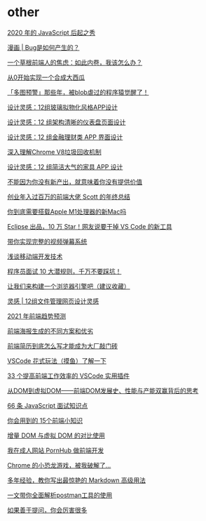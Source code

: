 # other

[2020 年的 JavaScript 后起之秀](https://mp.weixin.qq.com/s/w7ByOnIdZogAUs0ln6AROw)

[漫画 | Bug是如何产生的？](https://mp.weixin.qq.com/s/Vh8Qc2yUbduxkVelovAztg)

[一个草根前端人的焦虑：如此内卷，我该怎么办？](https://mp.weixin.qq.com/s/y1TVvjyM1zPeULkXl2tkUw)

[从0开始实现一个合成大西瓜](https://mp.weixin.qq.com/s/i9B5mcB-2yZsfPir0_VQNA)

[「多图预警」那些年，被blob虐过的程序猿觉醒了！](https://mp.weixin.qq.com/s/oXc31L5PJSplOdYhC7d0jA)

[设计灵感：12组玻璃拟物化风格APP设计](https://mp.weixin.qq.com/s/dji0KI42KBFaZf1nrXWpTg)

[设计灵感：12 组架构清晰的仪表盘页面设计](https://mp.weixin.qq.com/s/gzlAsbxLjW445xpas7KYfA)

[设计灵感：12 组金融理财类 APP 界面设计](https://mp.weixin.qq.com/s/BIIshYJ8ooKuNRhgOIAUOQ)

[深入理解Chrome V8垃圾回收机制](https://mp.weixin.qq.com/s/YAvBfY7cF8WUm5XuJDoYTg)

[设计灵感：12 组简洁大气的家具 APP 设计](https://mp.weixin.qq.com/s/ZIkD0kBxbkeElp7Qu03thg)

[不能因为你没有新产出，就意味着你没有提供价值](https://mp.weixin.qq.com/s/nsKLOMHRFbfQbvusCNZdYA)

[创业年入过百万的前端大佬 Scott 的年终总结](https://mp.weixin.qq.com/s/ubIIYyrugYHPlUaXFgfPPQ)

[你到底需要搭载Apple M1处理器的新Mac吗](https://mp.weixin.qq.com/s/McZ_1u-VEye7ZgM6ot21qQ)

[Eclipse 出品，10 万 Star！网友说要干掉 VS Code 的新工具](https://mp.weixin.qq.com/s/cz4ISr_Vyf9UZTTINRg28g)

[带你实现完整的视频弹幕系统](https://mp.weixin.qq.com/s/0JrjT8x7XoamLwK23XWaUw)

[浅谈移动端开发技术](https://mp.weixin.qq.com/s/yegI1oXndv9exhF0Uc-S3g)

[程序员面试 10 大潜规则，千万不要踩坑！](https://mp.weixin.qq.com/s/Rqg6d_7go81495VKZhocsA)

[让我们来构建一个浏览器引擎吧（建议收藏）](https://mp.weixin.qq.com/s/6-p0LXlz2r7MiNdDEmWiuQ)

[灵感 | 12组文件管理网页设计灵感](https://mp.weixin.qq.com/s/BIMJtNhfpShEh5kwgZhupA)

[2021 年前端趋势预测](https://mp.weixin.qq.com/s/wS9uDeNp5jf7oopNRd3Y0Q)

[前端海报生成的不同方案和优劣](https://segmentfault.com/a/1190000038910770)

[前端简历到底怎么写才能成为大厂敲门砖](https://mp.weixin.qq.com/s?__biz=MzA4Nzg0MDM5Nw==&mid=2247490921&idx=1&sn=0c1c20d95e2f7882f6fa3340fe83bedf&chksm=90321e8ba745979dba45ca6ddf0af2efa57386372cda801da74d1429943eb4ad5d620e1f0bc6&mpshare=1&scene=24&srcid=01097j6HVcbCxnvEpCyNf2f0&sharer_sharetime=1610199820674&sharer_shareid=18af4598a510ab1911de864d55f65d3a&key=fac416e293c6ddd1c78dad7fa9550f42c96c197119d10a4c6b4769d321f4fe1d02f510a6f1eca311f37986115a6d6696f45c82ea236950980dd02dfeeb2546dea1eff5bf1093665f8dc25c0595618796c7b9c0063ebbf2cff53df5d646ca9fbecbf84d2d42d7121a606f52fee7d084fbbbe5d69c8016cf6b540ce7f91a42ac6b&ascene=14&uin=Mzc2MjkyMjk0MQ%3D%3D&devicetype=Windows+10+x64&version=6300002f&lang=zh_CN&exportkey=A4Y5n1YOmApefMHPT2vH5GE%3D&pass_ticket=uG0ITW7VbQre912sCs3w03oa5DNRIG3UHrL1%2FYIYsorCPizXQjGGAVEkkNHwDWci&wx_header=0)

[VSCode 花式玩法（摸鱼）了解一下](https://mp.weixin.qq.com/s?__biz=MzI1ODk2Mjk0Nw==&mid=2247487354&idx=2&sn=e7f9eeece0d05cc3b7fc8a4f91fa6bbf&chksm=ea016c16dd76e5000db311de7fae2a05b4e8b136e5459ee6ecb129988e2415374079a1b73326&scene=126&sessionid=1610198026&key=e5a6f4840bcd614c352c8f4fbcc8e7c747e98f85db0c48176fffd7f7f4b7d663dec0548950119d772c439fb7173dd200d79600782ee6398d91dc8c8675e4bbe26ebeb743ed598ccaf645a4d77782a81c62f131e850e767d7f7f943969bb16c97067b6e966c20e890fa55138897e0302257f62be82c18878048406abf8114aaea&ascene=1&uin=Mzc2MjkyMjk0MQ%3D%3D&devicetype=Windows+10+x64&version=6300002f&lang=zh_CN&exportkey=A4lf8basSojl4c68cRITEOk%3D&pass_ticket=uG0ITW7VbQre912sCs3w03oa5DNRIG3UHrL1%2FYIYsorCPizXQjGGAVEkkNHwDWci&wx_header=0)

[33 个提高前端工作效率的 VSCode 实用插件](https://mp.weixin.qq.com/s?__biz=MzAxODE2MjM1MA==&mid=2651566721&idx=1&sn=843ba280041a66f61344a9630c17618b&chksm=80256540b752ec56158b2964c01d8e837fc70e7dd43f6dae4dc0c0e88a903a6d83f5e3039f5c&mpshare=1&scene=24&srcid=0109GghEQ5YuteDlxFKGUid2&sharer_sharetime=1610199787126&sharer_shareid=18af4598a510ab1911de864d55f65d3a&key=b32b778d3cd3c42651765a846346067f825b3f64ef5bfea19ad76885c4f63dececb9ee60a2f9f429c3d45257c0700aaa220440a89215142a3cfce2b76455d30a0e39d642f7b4acb046fa94c40aa9745ab62866f0a4bebab9329adb7ddfe7e0cae7d1f023464e84860daee4b0168aafb841b429b4679bccf2c8fd840098a6cf4c&ascene=14&uin=Mzc2MjkyMjk0MQ%3D%3D&devicetype=Windows+10+x64&version=6300002f&lang=zh_CN&exportkey=A3dPn5Km6%2FdPgnEFbSoLa0Y%3D&pass_ticket=uG0ITW7VbQre912sCs3w03oa5DNRIG3UHrL1%2FYIYsorCPizXQjGGAVEkkNHwDWci&wx_header=0)

[从DOM到虚拟DOM——前端DOM发展史、性能与产能双赢背后的思考](https://mp.weixin.qq.com/s?__biz=MzI1ODk2Mjk0Nw==&mid=2247487287&idx=1&sn=53f1efd5ef4bd5a19bfb7950c7405097&chksm=ea016c5bdd76e54d2f83dc2b2b55038c9c89168a90a65773ddb4052972f9cd1f2733ba68fdef&scene=126&sessionid=1610199076&key=b32b778d3cd3c426d459a6ec438449b310b00080a779e9959019e44ec1672567eda30e19a3694bfd161f220e4b72b144ed0d22e0da507dbaba834780c1ef0399abd2293e058b3699a3c69d53dc28b7a4065ccb35a55964a07e9bf22a4dbb33abc6ed62a4749d1da4e8fe1fb716e2257ddeb58843528283b586999e24349139f3&ascene=1&uin=Mzc2MjkyMjk0MQ%3D%3D&devicetype=Windows+10+x64&version=6300002f&lang=zh_CN&exportkey=A1x2yJ6WU0olnojRa2LOoWM%3D&pass_ticket=uG0ITW7VbQre912sCs3w03oa5DNRIG3UHrL1%2FYIYsorCPizXQjGGAVEkkNHwDWci&wx_header=0)

[66 条 JavaScript 面试知识点](https://mp.weixin.qq.com/s?__biz=MzI1ODk2Mjk0Nw==&mid=2247487302&idx=1&sn=2c34cbf0dc100625e9aa298251e1bf26&chksm=ea016c2add76e53c78fcf4eb13bfa22d16ab59763a771300baba966e87c6812697402a949f01&scene=126&sessionid=1610199076&key=e5a6f4840bcd614c1c1567e85b0bdd2b076b6a441df1a09416aa4cd34e26459ba5228373bf190adf5efff9a60143b4d071cd0420cb47d14d40156d0fcbbc9c7b0609a686ddde76c403d5ec307b5743467770b59a8e34f2d4edecf34503a0c5af4b8f50c2a524f0f9212d88d1cf67d4587af2667e72e6fdaba4ecf4a95e46bf8d&ascene=1&uin=Mzc2MjkyMjk0MQ%3D%3D&devicetype=Windows+10+x64&version=6300002f&lang=zh_CN&exportkey=A1qEajFEMXEi%2BJhTfns0cPk%3D&pass_ticket=uG0ITW7VbQre912sCs3w03oa5DNRIG3UHrL1%2FYIYsorCPizXQjGGAVEkkNHwDWci&wx_header=0)

[你会用到的 15个前端小知识](https://mp.weixin.qq.com/s?__biz=MzI1ODk2Mjk0Nw==&mid=2247487361&idx=1&sn=2719ad733da09c1c82dfc7a9a226e6d4&chksm=ea016ceddd76e5fb58c19a3730eaa687818a4972410a1cb3879440315b3c55814569dcf5132a&scene=126&sessionid=1610198026&key=22e54b3cf07911aa0f937cd26bdfb6835f7190c80461d2e3eb7ff834886b36f50c31554dd6e329a26c165e1dd0bf2922fd8c81bb31452c0b8e6b5a09afbeacf7db40996aff112cb03d9adee58a7138dde546c946c9a6fc55296f6ae6ecc0472b5d31b5e032b21caeb5920c98ac005e978a6499002fbab49da2e427d48273e4a2&ascene=1&uin=Mzc2MjkyMjk0MQ%3D%3D&devicetype=Windows+10+x64&version=6300002f&lang=zh_CN&exportkey=Aw8xAomU1t9akC4wjKZlxtk%3D&pass_ticket=uG0ITW7VbQre912sCs3w03oa5DNRIG3UHrL1%2FYIYsorCPizXQjGGAVEkkNHwDWci&wx_header=0)

[增量 DOM 与虚拟 DOM 的对比使用](https://mp.weixin.qq.com/s?__biz=MzI1ODk2Mjk0Nw==&mid=2247487375&idx=1&sn=4ded23f08ee9c8cb424087eeefef588e&chksm=ea016ce3dd76e5f55684b5aa51d566b598c064192c32bf70df927fbd9bd9f2895796d242af7f&scene=126&sessionid=1610198026&key=fac416e293c6ddd14304d4037491e5ddbfd66add80ba8887a47ac9bd7bdf932a4025694e269e9642ad9136b0f1b31bd5fa6a4448993e24d94169424e2065ce2500fc3cac1c17cfb7a5a37b9a79020255603a4c18a71c32d54709c56cb3824f33629ec54f8c0b5d9d0a65d44c153a4cd09cc7778b766070627df9c6162f518480&ascene=1&uin=Mzc2MjkyMjk0MQ%3D%3D&devicetype=Windows+10+x64&version=6300002f&lang=zh_CN&exportkey=A2nz1vdhjIXooX%2Frr1VBiIE%3D&pass_ticket=uG0ITW7VbQre912sCs3w03oa5DNRIG3UHrL1%2FYIYsorCPizXQjGGAVEkkNHwDWci&wx_header=0)

[我在成人网站 PornHub 做前端开发](https://mp.weixin.qq.com/s/w4RG9a71995QRudLEsu8cg)

[Chrome 的小恐龙游戏，被我破解了...](https://mp.weixin.qq.com/s?__biz=MzAxODE2MjM1MA==&mid=2651566181&idx=2&sn=fe35eaf0f37a55456990d20dec571815&chksm=802567a4b752eeb2179bf91aec89c9609097497fcc11ef42ccc6ef74fafbbacc3ef06b44b7f4&mpshare=1&scene=24&srcid=0101nlbJr2lJxGmDgbcuKMiM&sharer_sharetime=1609513555058&sharer_shareid=18af4598a510ab1911de864d55f65d3a&key=3712d248eda753bfd816554415402721b8e951d7cf65cdcc786d2d8367b066b8c3291e84ef75283a12d94b517e492b778cacd3bc4b58aad7b0b42f1545d37a0b60d6d0acc210c35357a89698b3e68207e2a84921ce957c3257646a34d86783348f0f35c4f056dfc5bb293a7f70d9e21560b644e2e5d8920da01f434d695a1f09&ascene=14&uin=Mzc2MjkyMjk0MQ%3D%3D&devicetype=Windows+10+x64&version=6300002f&lang=zh_CN&exportkey=A9TtTxJ47sgXs%2B5drjt0bWM%3D&pass_ticket=uG0ITW7VbQre912sCs3w03oa5DNRIG3UHrL1%2FYIYsorCPizXQjGGAVEkkNHwDWci&wx_header=0)

[多年经验，教你写出最惊艳的 Markdown 高级用法](https://mp.weixin.qq.com/s?__biz=MzUzNjk5MTE1OQ==&mid=2247495266&idx=2&sn=c80f3442ef09231a811bdd5f60253252&chksm=faef6abacd98e3ac9d08f9bb4f5037529b78dd8bd248f400d3aaaf28b3ff78b42da38eae5c84&mpshare=1&scene=24&srcid=0104jzktFZM0aFwJFxTyNfba&sharer_sharetime=1609753132946&sharer_shareid=18af4598a510ab1911de864d55f65d3a&key=b32b778d3cd3c4264bc4fa7f3b4dabbe87de1a3c4a3d530fa90f6304d50c03f779b9f237a4a9e46d8687e2960b702d342423b61b523b1be30a7897a0bd5e3093a0b913d1490a823e30185ed7c94d4780212fe7c075b776eb343eb66bee4ab61e950c51221e7e5e594c77cbb0b4c701fdfde6954759522b719b269a259d89c068&ascene=14&uin=Mzc2MjkyMjk0MQ%3D%3D&devicetype=Windows+10+x64&version=6300002f&lang=zh_CN&exportkey=A67U5VrHG04Rlqj%2FMsnWjBo%3D&pass_ticket=uG0ITW7VbQre912sCs3w03oa5DNRIG3UHrL1%2FYIYsorCPizXQjGGAVEkkNHwDWci&wx_header=0)

[一文带你全面解析postman工具的使用](https://mp.weixin.qq.com/s?__biz=MzUzNjk5MTE1OQ==&mid=2247495292&idx=1&sn=4f5b75c175c46a41f8bace33d66074f0&chksm=faef6aa4cd98e3b2f5ee78b3c4b2cbf876790d63695641af39101fa8ed7093397077a185c609&mpshare=1&scene=24&srcid=0105MCkuNzQvgBLZaaQjfonC&sharer_sharetime=1609838218711&sharer_shareid=18af4598a510ab1911de864d55f65d3a&key=3712d248eda753bf9ebe2d1d9d8785bf7cbdcb39631abf9939fbe025176ba9444bb794d65fc7dc346e7fb112706609ef386991dbf45cd1087e61c43dede3b3d10519effdc9b0238b912eae592c7c0cd50616f4e8d8d142e553a9458ad923640adf7a1fc6f2187365bb2567356fc0e936d89092b9cfb5ac60e4f4def155dff77e&ascene=14&uin=Mzc2MjkyMjk0MQ%3D%3D&devicetype=Windows+10+x64&version=6300002f&lang=zh_CN&exportkey=A1imHu4HV8dnzqli1xKqsAw%3D&pass_ticket=uG0ITW7VbQre912sCs3w03oa5DNRIG3UHrL1%2FYIYsorCPizXQjGGAVEkkNHwDWci&wx_header=0)

[如果善于提问，你会厉害很多](https://mp.weixin.qq.com/s?__biz=MzI4NjE3MzQzNg==&mid=2649866587&idx=1&sn=1c6fe36b06b9a99150693a59e5e79cc0&chksm=f3e590c8c49219dea6e8033296bceb6bfa0a1a921ab3966dc46253c33b8a21f9a83dc8e8f1e4&mpshare=1&scene=24&srcid=0109cv2qWOaTOdRpKrp2ITwk&sharer_sharetime=1610160031198&sharer_shareid=18af4598a510ab1911de864d55f65d3a&key=22e54b3cf07911aa2224e8f9c8978bf9e2116a94a4492d7408274f88bcec25036e423081dbc196cfd9f46d6da4c57d7ba282d87121bba32907d3c7fed62596540eede5b7b380966f0a641f154a962ffd29c1898cae64668cc9bc64ec306fe696acf195db6422ef452fd241eaf58761bb5ca24422fbf7387f25b082834bcd6a2a&ascene=14&uin=Mzc2MjkyMjk0MQ%3D%3D&devicetype=Windows+10+x64&version=6300002f&lang=zh_CN&exportkey=A9V%2FIY33SEyr2r8pGE%2Bvldc%3D&pass_ticket=uG0ITW7VbQre912sCs3w03oa5DNRIG3UHrL1%2FYIYsorCPizXQjGGAVEkkNHwDWci&wx_header=0)